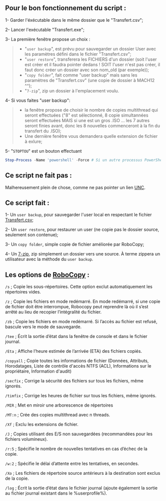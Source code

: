 ## Pour le bon fonctionnement du script :


1-	Garder l'éxécutable dans le même dossier que le "Transfert.csv";

2-	Lancer l'exécutable "Transfert.exe";

3-	La première fenêtre propose un choix :
>-	"`user backup`", est prévu pour sauvegarder un dossier User avec les paramètres défini dans le fichier "Transfert.csv";
>-	"`user restore`", transferera les FICHIERS d'un dossier (soit l'user est créer et il faudra pointer dedans ! SOIT l'user n'est pas créer, il faut donc créer un dossier avec son nom_old (par exemple));
>-	"`copy folder`", fait comme "user backup" mais sans les paramètres de "Transfert.csv" (une copie de dossier à MACH12 ^^);
>-	"`7-zip`", zip un dossier à l'emplacement voulu.


4-	Si vous faites "user backup":
>- la fenêtre propose de choisir le nombre de copies multithread qui seront effectuées ("8" est sélectionné, 8 copie simultannées seront effectuées MAIS si une est un gros .ISO ... les 7 autres seront finies avant, donc les 8 nouvelles commenceront à la fin du transfert du .ISO);
>- Une dernière fenêtre vous demandera quelle extension de fichier à exlure;

5-	"`STOPTOU`" est un bouton effectuant
```powershell
Stop-Process -Name 'powershell' -Force # Si un autre processus PowerShell est en train de travailler ... ça STOPTOU !!!
```




## Ce script ne fait pas :

Malhereusement plein de chose, comme ne pas pointer un lien [UNC](https://fr.wikipedia.org/wiki/Universal_Naming_Convention).

## Ce script fait :

1-	Un `user backup`, pour sauvegarder l'user local en respectant le fichier [Transfert.csv]();

2-	Un `user restore`, pour restaurer un user (ne copie pas le dossier source, seulement son contenue);

3-	Un `copy folder`, simple copie de fichier améliorée par RoboCopy;

4-	Un [7-zip](https://fr.wikipedia.org/wiki/7-Zip), zip simplement un dossier vers une source. À terme zippera un utilisateur avec la méthode du `user backup`.


## Les options de [RoboCopy](https://learn.microsoft.com/fr-fr/windows-server/administration/windows-commands/robocopy) :


`/s` ; Copie les sous-répertoires. Cette option exclut automatiquement les répertoires vides.

`/z` ; Copie les fichiers en mode redémarré. En mode redémarré, si une copie de fichier doit être interrompue, Robocopy peut reprendre là où il s’est arrêté au lieu de recopier l’intégralité du fichier.

`/zb` ; Copie les fichiers en mode redémarré. Si l’accès au fichier est refusé, bascule vers le mode de sauvegarde.

`/tee` ; Écrit la sortie d’état dans la fenêtre de console et dans le fichier journal.

`/Eta` ; Affiche l’heure estimée de l’arrivée (ETA) des fichiers copiés.

`/copyall` ; Copie toutes les informations de fichier (Données, Attributs, Horodatages, Liste de contrôle d'accès NTFS (ACL), Informations sur le propriétaire, Information d'audit)

`/secfix` ; Corrige la sécurité des fichiers sur tous les fichiers, même ignorés.

`/timfix` ; Corrige les heures de fichier sur tous les fichiers, même ignorés.

`/MIR` ; Met en miroir une arborescence de répertoires

`/MT:n` ; Crée des copies multithread avec n threads.

`/Xf` ; Exclu les extensions de fichier.

`/J` ; Copies utilisant des E/S non sauvegardées (recommandées pour les fichiers volumineux).

`/r:5` ; Spécifie le nombre de nouvelles tentatives en cas d’échec de la copie.

`/w:2` ; Spécifie le délai d’attente entre les tentatives, en secondes.

`/Xo` ; Les fichiers de répertoire source antérieurs à la destination sont exclus de la copie.

`/log` ; Écrit la sortie d’état dans le fichier journal (ajoute également la sortie au fichier journal existant dans le %userprofile%).